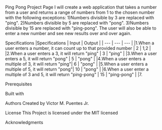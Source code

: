 Ping Pong Project Page
I will create a web application that takes a number from a user and returns a range of numbers from 1 to the chosen number with the following exceptions:
1)Numbers divisible by 3 are replaced with "ping".
2)Numbers divisible by 5 are replaced with "pong".
3)Numbers divisible by 15 are replaced with "ping-pong".
The user will also be able to enter a new number and see new results over and over again.

Specifications
|Specifications | Input | Output  |
| --- | --- | --- |
|1.When a user enters a number, it can count up to that provided number | 2 | 1,2 |
|2.When a user enters a 3, it will return "ping" | 3  | "ping"  |
|3.When a user enters a 5, it will return "pong" | 5  | "pong"  |
|4.When a user enters a multiple of 3, it will return "ping"| 6 | "pong" |
|5.When a user enters a multiple of 5, it will return "pong"| 10 | "pong" |
|6.When a user enter a multiple of 3 and 5, it will return "ping-pong" | 15 | "ping-pong" |
|7.


Prerequisites

Built with

Authors
Created by Victor M. Puentes Jr.

License
This Project is licensed under the MIT licensed

Acknowledgments
